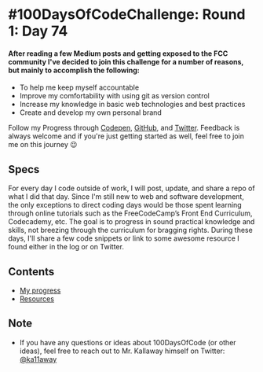 # #100DaysOfCodeChallenge: Round 1: Day 74

#### After reading a few Medium posts and getting exposed to the FCC community I've decided to join this challenge for a number of reasons, but mainly to accomplish the following:
* To help me keep myself accountable
* Improve my comfortability with using git as version control
* Increase my knowledge in basic web technologies and best practices
* Create and develop my own personal brand

Follow my Progress through [Codepen](https://codepen.io/ceciliaconsta), [GitHub](https://github.com/ceciliaconsta3/), and [Twitter](https://twitter.com/ceciliaconsta3). Feedback is always welcome and if you're just getting started as well, feel free to join me on this journey :wink:

## Specs

For every day I code outside of work, I will post, update, and share a repo of what I did that day.
Since I'm still new to web and software development, the only exceptions to direct coding days would be those spent learning through online tutorials such as the FreeCodeCamp’s Front End Curriculum, Codecademy, etc. The goal is to progress in sound practical knowledge and skills, not breezing through the curriculum for bragging rights. During these days, I'll share a few code snippets or link to some awesome resource I found either in the log or on Twitter. 

## Contents
* [My progress](log.md)
* [Resources](resources.md)

## Note
* If you have any questions or ideas about 100DaysOfCode (or other ideas), feel free to reach out to Mr. Kallaway himself on Twitter: [@ka11away](https://twitter.com/ka11away)

